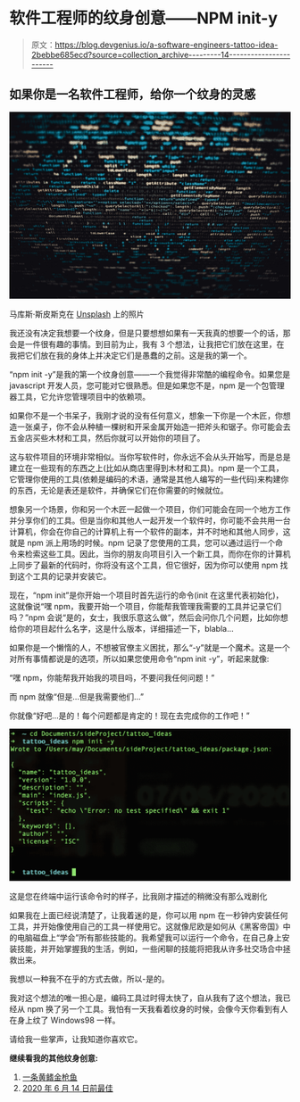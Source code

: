 # 软件工程师的纹身创意——NPM init-y

> 原文：<https://blog.devgenius.io/a-software-engineers-tattoo-idea-2bebbe685ecd?source=collection_archive---------14----------------------->

## 如果你是一名软件工程师，给你一个纹身的灵感

![](img/1b12f43b8cfc8f7b651a0bbd26b9a57a.png)

马库斯·斯皮斯克在 [Unsplash](https://unsplash.com?utm_source=medium&utm_medium=referral) 上的照片

我还没有决定我想要一个纹身，但是只要想想如果有一天我真的想要一个的话，那会是一件很有趣的事情。到目前为止，我有 3 个想法，让我把它们放在这里，在我把它们放在我的身体上并决定它们是愚蠢的之前。这是我的第一个。

“npm init -y”是我的第一个纹身创意——一个我觉得非常酷的编程命令。如果您是 javascript 开发人员，您可能对它很熟悉。但是如果您不是，npm 是一个包管理器工具，它允许您管理项目中的依赖项。

如果你不是一个书呆子，我刚才说的没有任何意义，想象一下你是一个木匠，你想造一张桌子，你不会从种植一棵树和开采金属开始造一把斧头和锯子。你可能会去五金店买些木材和工具，然后你就可以开始你的项目了。

这与软件项目的环境非常相似。当你写软件时，你永远不会从头开始写，而是总是建立在一些现有的东西之上(比如从商店里得到木材和工具)。npm 是一个工具，它管理你使用的工具(依赖是编码的术语，通常是其他人编写的一些代码)来构建你的东西，无论是表还是软件，并确保它们在你需要的时候就位。

想象另一个场景，你和另一个木匠一起做一个项目，你们可能会在同一个地方工作并分享你们的工具。但是当你和其他人一起开发一个软件时，你可能不会共用一台计算机，你会在你自己的计算机上有一个软件的副本，并不时地和其他人同步，这就是 npm 派上用场的时候。npm 记录了您使用的工具，您可以通过运行一个命令来检索这些工具。因此，当你的朋友向项目引入一个新工具，而你在你的计算机上同步了最新的代码时，你将没有这个工具，但它很好，因为你可以使用 npm 找到这个工具的记录并安装它。

现在，“npm init”是你开始一个项目时首先运行的命令(init 在这里代表初始化)，这就像说“嘿 npm，我要开始一个项目，你能帮我管理我需要的工具并记录它们吗？”npm 会说“是的，女士，我很乐意这么做”，然后会问你几个问题，比如你想给你的项目起什么名字，这是什么版本，详细描述一下，blabla…

如果你是一个懒惰的人，不想被官僚主义困扰，那么“-y”就是一个魔术。这是一个对所有事情都说是的选项，所以如果您使用命令“npm init -y”，听起来就像:

“嘿 npm，你能帮我开始我的项目吗，不要问我任何问题！”

而 npm 就像“但是…但是我需要他们…”

你就像“好吧…是的！每个问题都是肯定的！现在去完成你的工作吧！”

![](img/a581d9dbfe5d0df090d850ae182bc9bd.png)

这是您在终端中运行该命令时的样子，比我刚才描述的稍微没有那么戏剧化

如果我在上面已经说清楚了，让我着迷的是，你可以用 npm 在一秒钟内安装任何工具，并开始像使用自己的工具一样使用它。这就像尼欧是如何从《黑客帝国》中的电脑磁盘上“学会”所有那些技能的。我希望我可以运行一个命令，在自己身上安装技能，并开始掌握我的生活，例如，一些闲聊的技能将把我从许多社交场合中拯救出来。

我想以一种我不在乎的方式去做，所以-是的。

我对这个想法的唯一担心是，编码工具过时得太快了，自从我有了这个想法，我已经从 npm 换了另一个工具。我怕有一天我看着纹身的时候，会像今天你看到有人在身上纹了 Windows98 一样。

请给我一些掌声，让我知道你喜欢它。

**继续看我的其他纹身创意:**

1.  [一条黄鳍金枪鱼](https://medium.com/@mayyyyyyc/a-tattoo-idea-yellowfin-tuna-3aa90e9db8fa)
2.  [2020 年 6 月 14 日前最佳](https://medium.com/@mayyyyyyc/another-tattoo-idea-best-before-14-06-2020-e0d1c1c378f0)